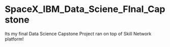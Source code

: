 # SpaceX_IBM_Data_Sciene_FInal_Capstone
Its my final Data Science Capstone Project ran on top of Skill Network platform!
